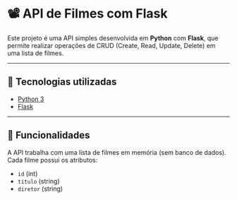# 📽️ API de Filmes com Flask

Este projeto é uma API simples desenvolvida em **Python** com **Flask**, que permite realizar operações de CRUD (Create, Read, Update, Delete) em uma lista de filmes.

---

## 🚀 Tecnologias utilizadas
- [Python 3](https://www.python.org/)
- [Flask](https://flask.palletsprojects.com/)

---

## 📌 Funcionalidades
A API trabalha com uma lista de filmes em memória (sem banco de dados).  
Cada filme possui os atributos:
- `id` (int)
- `titulo` (string)
- `diretor` (string)

